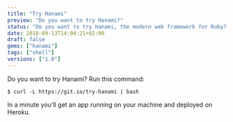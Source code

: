 ```yaml
---
title: "Try Hanami"
preview: "Do you want to try Hanami?"
status: "Do you want to try Hanami, the modern web framework for Ruby? Run this script to get up and running in a minute."
date: 2018-09-13T14:04:21+02:00
draft: false
gems: ["hanami"]
tags: ["shell"]
versions: ["1.0"]
---
```


Do you want to try Hanami? Run this command:

```shell
$ curl -L https://git.io/try-hanami | bash
```

In a minute you’ll get an app running on your machine and deployed on Heroku.
